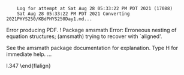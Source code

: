         Log for attempt at Sat Aug 28 05:33:22 PM PDT 2021 (17088)
        Sat Aug 28 05:33:22 PM PDT 2021 Converting 2021PHYS250/KBdPHYS250Day1.md...
Error producing PDF.
! Package amsmath Error: Erroneous nesting of equation structures;
(amsmath)                trying to recover with `aligned'.

See the amsmath package documentation for explanation.
Type  H <return>  for immediate help.
 ...                                              
                                                  
l.347     \end{flalign}

